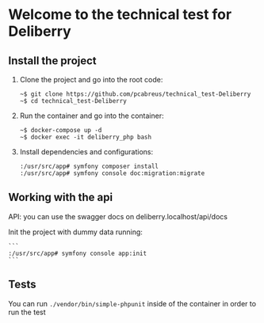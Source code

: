 # Welcome to the technical test for Deliberry

## Install the project

1. Clone the project and go into the root code:

    ```
    ~$ git clone https://github.com/pcabreus/technical_test-Deliberry
    ~$ cd technical_test-Deliberry
    ```
   
2. Run the container and go into the container:

   ```
   ~$ docker-compose up -d
   ~$ docker exec -it deliberry_php bash
   ```
   
3. Install dependencies and configurations:
    
   ```
   :/usr/src/app# symfony composer install
   :/usr/src/app# symfony console doc:migration:migrate
   ```

## Working with the api

API: you can use the swagger docs on deliberry.localhost/api/docs

Init the project with dummy data running:
 
    ```
    :/usr/src/app# symfony console app:init
    ```

## Tests

You can run `./vendor/bin/simple-phpunit` inside of the container in order to run the test
